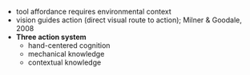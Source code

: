 <!-- META
{"title":"Tool and object affordances: An ecological eye-tracking study","link":"https://www.sciencedirect.com/science/article/abs/pii/S0278262619302039","media":"academic","tags":["eyetracking","affordance"],"short":{"en":"tool affordance is from griping part","ja":"取っ手の部分から道具のアフォーダンスが始まる"},"importance":3,"hasPage":true,"createdAt":1725242531.628,"updatedAt":1725243073.675,"filename":"1725242531"}
META -->

- tool affordance requires environmental context
- vision guides action (direct visual route to action); Milner & Goodale, 2008
- **Three action system**
  - hand-centered cognition
  - mechanical knowledge
  - contextual knowledge